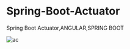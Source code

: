 # Spring-Boot-Actuator
Spring Boot Actuator,ANGULAR,SPRING BOOT


![ac](https://github.com/PrabhaWijera/Spring-Boot-Actuator/assets/106425954/ef8b09bb-deb4-4817-a964-ca5dc9571b53)
